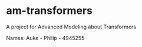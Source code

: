 # am-transformers
A project for Advanced Modeling about Transformers

Names:
Auke - 
Philip - 4945255